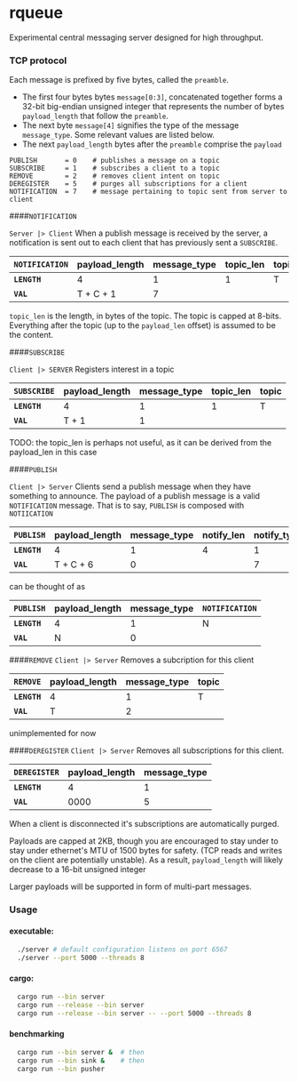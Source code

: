 # rqueue
Experimental central messaging server designed for high throughput.

### TCP protocol
Each message is prefixed by five bytes, called the `preamble`.
- The first four bytes bytes `message[0:3]`, concatenated together forms a 32-bit big-endian unsigned integer that represents the number of bytes `payload_length` that follow the `preamble`.
- The next byte `message[4]` signifies the type of the message `message_type`. Some relevant values are listed below.
- The next `payload_length` bytes after the `preamble` comprise the `payload`

```
PUBLISH       = 0    # publishes a message on a topic
SUBSCRIBE     = 1    # subscribes a client to a topic
REMOVE        = 2    # removes client intent on topic
DEREGISTER    = 5    # purges all subscriptions for a client
NOTIFICATION  = 7    # message pertaining to topic sent from server to client
```

####`NOTIFICATION`

`Server |> Client`
When a publish message is received by the server, a notification is sent out to each client that has previously sent a `SUBSCRIBE`.

|`NOTIFICATION`| payload_length | message_type| topic_len | topic | content
|---           |---          |---          | ---       | ---   | --- 
**`LENGTH`**   |  4          | 1           | 1         |  T    |  C
**`VAL`**      | T + C + 1   | 7           |           |       |

`topic_len` is the length, in bytes of the topic. The topic is capped at 8-bits. Everything after the topic (up to the `payload_len` offset) is assumed to be the content.

####`SUBSCRIBE`

`Client |> SERVER`
Registers interest in a topic

|`SUBSCRIBE`   | payload_length | message_type| topic_len | topic
|---           |---          |---          | ---       | ---
**`LENGTH`**   |  4          | 1           | 1         |  T
**`VAL`**      | T + 1       | 1           |           |

TODO: the topic_len is perhaps not useful, as it can be derived from the payload_len in this case

####`PUBLISH`

`Client |> Server`
Clients send a publish message when they have something to announce.
The payload of a publish message is a valid `NOTIFICATION` message. That is to say, `PUBLISH` is composed with `NOTIICATION`

|`PUBLISH`     | payload_length | message_type | notify_len | notify_type | topic_len | topic | content
|---           |---          |---           | ---        | ---         | ---       | ---   | ---
**`LENGTH`**   | 4           | 1            | 4          | 1           | 1         | T     | C
**`VAL`**      | T + C + 6       | 0            |            | 7           |           |       |


can be thought of as

|`PUBLISH`     | payload_length | message_type | `NOTIFICATION`
|---           |---             |---               | ---
**`LENGTH`**   |  4             | 1                | N
**`VAL`**      | N              | 0                |

####`REMOVE`
`Client |> Server`
Removes a subcription for this client

|`REMOVE`      | payload_length | message_type  | topic
|---           |---             |---            | ---
**`LENGTH`**   |  4             | 1             |  T
**`VAL`**      | T              | 2             |
unimplemented for now

####`DEREGISTER`
`Client |> Server`
Removes all subscriptions for this client.

|`DEREGISTER`| payload_length | message_type
|---         |---             |---
**`LENGTH`** |  4             | 1
**`VAL`**    |  0000          | 5

When a client is disconnected it's subscriptions are automatically purged.

Payloads are capped at 2KB, though you are encouraged to stay under to stay under ethernet's MTU of 1500 bytes for safety. (TCP reads and writes on the client are potentially unstable). As a result, ```payload_length``` will likely decrease to a 16-bit unsigned integer

Larger payloads will be supported in form of multi-part messages.


### Usage
#### executable:
```.sh
  ./server # default configuration listens on port 6567
  ./server --port 5000 --threads 8
```

#### cargo:
```.sh
  cargo run --bin server
  cargo run --release --bin server
  cargo run --release --bin server -- --port 5000 --threads 8
```



#### benchmarking
```.sh
  cargo run --bin server &  # then
  cargo run --bin sink &    # then
  cargo run --bin pusher
```
  
